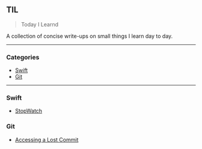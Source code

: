 ## TIL

> Today I Learnd

A collection of concise write-ups on small things I learn day to day.

-----

### Categories

- [Swift](#swift)
- [Git](#git)



------

### Swift

- [StopWatch](swift/StopWatch.md)



### Git

- [Accessing a Lost Commit](git/accessing-a-lost-commit.md)